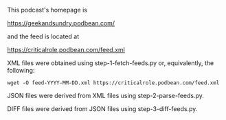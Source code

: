 This podcast's homepage is

https://geekandsundry.podbean.com/

and the feed is located at

https://criticalrole.podbean.com/feed.xml

XML files were obtained using step-1-fetch-feeds.py or, equivalently, the following:

    wget -O feed-YYYY-MM-DD.xml https://criticalrole.podbean.com/feed.xml

JSON files were derived from XML files using step-2-parse-feeds.py.

DIFF files were derived from JSON files using step-3-diff-feeds.py.
